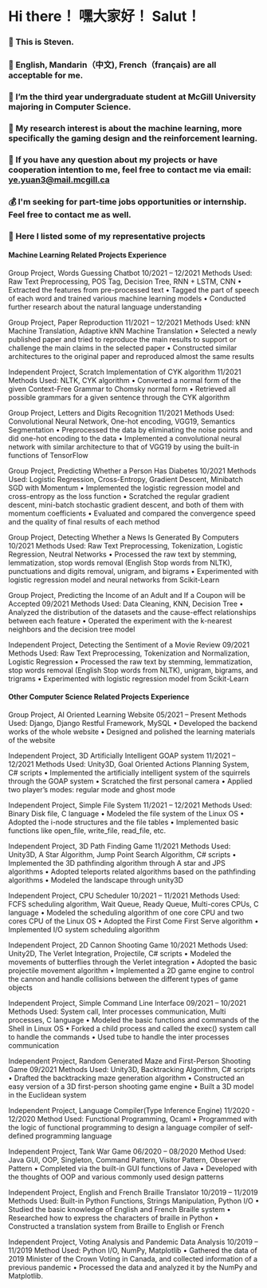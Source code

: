 # Hi there！ 嘿大家好！ Salut！
### 👋 This is Steven.
### 💬 English, Mandarin（中文), French（français) are all acceptable for me.
### 🔭 I’m the third year undergraduate student at McGill University majoring in Computer Science. 
### 🧐 My research interest is about the machine learning, more specifically the gaming design and the reinforcement learning. 
### 📧 If you have any question about my projects or have cooperation intention to me, feel free to contact me via email: ye.yuan3@mail.mcgill.ca
### 💰 I'm seeking for part-time jobs opportunities or internship. Feel free to contact me as well.

### 👀 Here I listed some of my representative projects
#### Machine Learning Related Projects Experience
Group Project, Words Guessing Chatbot 10/2021 – 12/2021 
Methods Used: Raw Text Preprocessing, POS Tag, Decision Tree, RNN + LSTM, CNN
• Extracted the features from pre-processed text
• Tagged the part of speech of each word and trained various machine learning models
• Conducted further research about the natural language understanding

Group Project, Paper Reproduction 11/2021 – 12/2021 
Methods Used: kNN Machine Translation, Adaptive kNN Machine Translation
• Selected a newly published paper and tried to reproduce the main results to support or challenge the main claims in the selected paper
• Constructed similar architectures to the original paper and reproduced almost the same results

Independent Project, Scratch Implementation of CYK algorithm 11/2021 
Methods Used: NLTK, CYK algorithm
• Converted a normal form of the given Context-Free Grammar to Chomsky normal form
• Retrieved all possible grammars for a given sentence through the CYK algorithm

Group Project, Letters and Digits Recognition 11/2021 
Methods Used: Convolutional Neural Network, One-hot encoding, VGG19, Semantics Segmentation
• Preprocessed the data by eliminating the noise points and did one-hot encoding to the data
• Implemented a convolutional neural network with similar architecture to that of VGG19 by using the built-in functions of TensorFlow

Group Project, Predicting Whether a Person Has Diabetes 10/2021 Methods Used: Logistic Regression, Cross-Entropy, Gradient Descent, Minibatch SGD with Momentum
• Implemented the logistic regression model and cross-entropy as the loss function
• Scratched the regular gradient descent, mini-batch stochastic gradient descent, and both of them with momentum coefficients
• Evaluated and compared the convergence speed and the quality of final results of each method

Group Project, Detecting Whether a News Is Generated By Computers 10/2021 
Methods Used: Raw Text Preprocessing, Tokenization, Logistic Regression, Neutral Networks
• Processed the raw text by stemming, lemmatization, stop words removal (English Stop words from NLTK), punctuations and digits removal, unigram, and bigrams
• Experimented with logistic regression model and neural networks from Scikit-Learn 

Group Project, Predicting the Income of an Adult and If a Coupon will be Accepted 09/2021 
Methods Used: Data Cleaning, KNN, Decision Tree
• Analyzed the distribution of the datasets and the cause-effect relationships between each feature
• Operated the experiment with the k-nearest neighbors and the decision tree model

Independent Project, Detecting the Sentiment of a Movie Review 09/2021 
Methods Used: Raw Text Preprocessing, Tokenization and Normalization, Logistic Regression
• Processed the raw text by stemming, lemmatization, stop words removal (English Stop words from NLTK), unigram, bigrams, and trigrams
• Experimented with logistic regression model from Scikit-Learn

#### Other Computer Science Related Projects Experience
Group Project, AI Oriented Learning Website 05/2021 – Present
Methods Used: Django, Django Restful Framework, MySQL
• Developed the backend works of the whole website
• Designed and polished the learning materials of the website

Independent Project, 3D Artificially Intelligent GOAP system 11/2021 – 12/2021
Methods Used: Unity3D, Goal Oriented Actions Planning System, C# scripts
• Implemented the artificially intelligent system of the squirrels through the GOAP system
• Scratched the first personal camera
• Applied two player’s modes: regular mode and ghost mode

Independent Project, Simple File System  11/2021 – 12/2021
Methods Used: Binary Disk file, C language
• Modeled the file system of the Linux OS
• Adopted the i-node structures and the file tables
• Implemented basic functions like open_file, write_file, read_file, etc.

Independent Project, 3D Path Finding Game 11/2021
Methods Used: Unity3D, A Star Algorithm, Jump Point Search Algorithm, C# scripts
• Implemented the 3D pathfinding algorithm through A star and JPS algorithms
• Adopted teleports related algorithms based on the pathfinding algorithms
• Modeled the landscape through unity3D

Independent Project, CPU Scheduler 10/2021 – 11/2021 
Methods Used: FCFS scheduling algorithm, Wait Queue, Ready Queue, Multi-cores CPUs, C language
• Modeled the scheduling algorithm of one core CPU and two cores CPU of the Linux OS
• Adopted the First Come First Serve algorithm
• Implemented I/O system scheduling algorithm

Independent Project, 2D Cannon Shooting Game 10/2021 
Methods Used: Unity2D, The Verlet Integration, Projectile, C# scripts
• Modeled the movements of butterflies through the Verlet integration
• Adopted the basic projectile movement algorithm
• Implemented a 2D game engine to control the cannon and handle collisions between the different
types of game objects

Independent Project, Simple Command Line Interface 09/2021 – 10/2021 
Methods Used: System call, Inter processes communication, Multi processes, C language
• Modeled the basic functions and commands of the Shell in Linux OS
• Forked a child process and called the exec() system call to handle the commands
• Used tube to handle the inter processes communication

Independent Project, Random Generated Maze and First-Person Shooting Game 09/2021
Methods Used: Unity3D, Backtracking Algorithm, C# scripts
• Drafted the backtracking maze generation algorithm
• Constructed an easy version of a 3D first-person shooting game engine
• Built a 3D model in the Euclidean system

Independent Project, Language Compiler(Type Inference Engine) 11/2020 - 12/2020
Method Used: Functional Programming, Ocaml
• Programmed with the logic of functional programming to design a language compiler of self- defined programming language

Independent Project, Tank War Game 06/2020 – 08/2020 
Method Used: Java GUI, OOP, Singleton, Command Pattern, Visitor Pattern, Observer Pattern
• Completed via the built-in GUI functions of Java
• Developed with the thoughts of OOP and various commonly used design patterns

Independent Project, English and French Braille Translator 10/2019 – 11/2019
Methods Used: Built-in Python Functions, Strings Manipulation, Python I/O
• Studied the basic knowledge of English and French Braille system
• Researched how to express the characters of braille in Python
• Constructed a translation system from Braille to English or French

Independent Project, Voting Analysis and Pandemic Data Analysis 10/2019 – 11/2019
Method Used: Python I/O, NumPy, Matplotlib 
• Gathered the data of 2019 Minister of the Crown Voting in Canada, and collected information of a previous pandemic
• Processed the data and analyzed it by the NumPy and Matplotlib.
